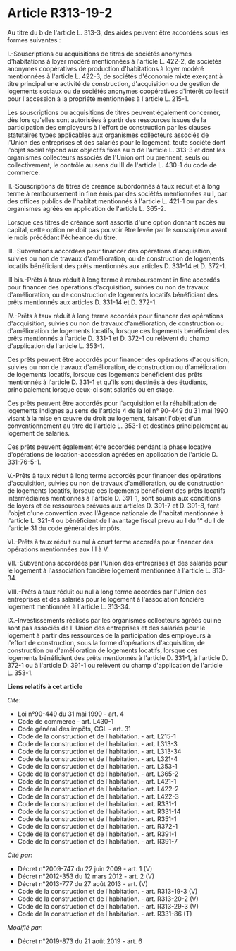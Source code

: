 # Article R313-19-2

Au titre du b de l'article L. 313-3, des aides peuvent être accordées sous les formes suivantes :

I.-Souscriptions ou acquisitions de titres de sociétés anonymes d'habitations à loyer modéré mentionnées à l'article L.
422-2, de sociétés anonymes coopératives de production d'habitations à loyer modéré mentionnées à l'article L. 422-3, de
sociétés d'économie mixte exerçant à titre principal une activité de construction, d'acquisition ou de gestion de logements
sociaux ou de sociétés anonymes coopératives d'intérêt collectif pour l'accession à la propriété mentionnées à l'article L.
215-1.

Les souscriptions ou acquisitions de titres peuvent également concerner, dès lors qu'elles sont autorisées à partir des
ressources issues de la participation des employeurs à l'effort de construction par les clauses statutaires types applicables
aux organismes collecteurs associés de l'Union des entreprises et des salariés pour le logement, toute société dont l'objet
social répond aux objectifs fixés au b de l'article L. 313-3 et dont les organismes collecteurs associés de l'Union ont ou
prennent, seuls ou collectivement, le contrôle au sens du III de l'article L. 430-1 du code de commerce.

II.-Souscriptions de titres de créance subordonnés à taux réduit et à long terme à remboursement in fine émis par des
sociétés mentionnées au I, par des offices publics de l'habitat mentionnés à l'article L. 421-1 ou par des organismes agréés
en application de l'article L. 365-2.

Lorsque ces titres de créance sont assortis d'une option donnant accès au capital, cette option ne doit pas pouvoir être
levée par le souscripteur avant le mois précédant l'échéance du titre.

III.-Subventions accordées pour financer des opérations d'acquisition, suivies ou non de travaux d'amélioration, ou de
construction de logements locatifs bénéficiant des prêts mentionnés aux articles D. 331-14 et D. 372-1.

III bis.-Prêts à taux réduit à long terme à remboursement in fine accordés pour financer des opérations d'acquisition,
suivies ou non de travaux d'amélioration, ou de construction de logements locatifs bénéficiant des prêts mentionnés aux
articles D. 331-14 et D. 372-1.

IV.-Prêts à taux réduit à long terme accordés pour financer des opérations d'acquisition, suivies ou non de travaux
d'amélioration, de construction ou d'amélioration de logements locatifs, lorsque ces logements bénéficient des prêts
mentionnés à l'article D. 331-1 et D. 372-1 ou relèvent du champ d'application de l'article L. 353-1.

Ces prêts peuvent être accordés pour financer des opérations d'acquisition, suivies ou non de travaux d'amélioration, de
construction ou d'amélioration de logements locatifs, lorsque ces logements bénéficient des prêts mentionnés à l'article D.
331-1 et qu'ils sont destinés à des étudiants, principalement lorsque ceux-ci sont salariés ou en stage.

Ces prêts peuvent être accordés pour l'acquisition et la réhabilitation de logements indignes au sens de l'article 4 de la
loi n° 90-449 du 31 mai 1990 visant à la mise en œuvre du droit au logement, faisant l'objet d'un conventionnement au titre
de l'article L. 353-1 et destinés principalement au logement de salariés.

Ces prêts peuvent également être accordés pendant la phase locative d'opérations de location-accession agréées en application
de l'article D. 331-76-5-1.

V.-Prêts à taux réduit à long terme accordés pour financer des opérations d'acquisition, suivies ou non de travaux
d'amélioration, ou de construction de logements locatifs, lorsque ces logements bénéficient des prêts locatifs intermédiaires
mentionnés à l'article D. 391-1, sont soumis aux conditions de loyers et de ressources prévues aux articles D. 391-7 et D.
391-8, font l'objet d'une convention avec l'Agence nationale de l'habitat mentionnée à l'article L. 321-4 ou bénéficient de
l'avantage fiscal prévu au l du 1° du I de l'article 31 du code général des impôts.

VI.-Prêts à taux réduit ou nul à court terme accordés pour financer des opérations mentionnées aux III à V.

VII.-Subventions accordées par l'Union des entreprises et des salariés pour le logement à l'association foncière logement
mentionnée à l'article L. 313-34.

VIII.-Prêts à taux réduit ou nul à long terme accordés par l'Union des entreprises et des salariés pour le logement à
l'association foncière logement mentionnée à l'article L. 313-34.

IX.-Investissements réalisés par les organismes collecteurs agréés qui ne sont pas associés de l' Union des entreprises et
des salariés pour le logement à partir des ressources de la participation des employeurs à l'effort de construction, sous la
forme d'opérations d'acquisition, de construction ou d'amélioration de logements locatifs, lorsque ces logements bénéficient
des prêts mentionnés à l'article D. 331-1, à l'article D. 372-1 ou à l'article D. 391-1 ou relèvent du champ d'application de
l'article L. 353-1.

**Liens relatifs à cet article**

_Cite_:

  - Loi n°90-449 du 31 mai 1990 - art. 4
  - Code de commerce - art. L430-1
  - Code général des impôts, CGI. - art. 31
  - Code de la construction et de l'habitation. - art. L215-1
  - Code de la construction et de l'habitation. - art. L313-3
  - Code de la construction et de l'habitation. - art. L313-34
  - Code de la construction et de l'habitation. - art. L321-4
  - Code de la construction et de l'habitation. - art. L353-1
  - Code de la construction et de l'habitation. - art. L365-2
  - Code de la construction et de l'habitation. - art. L421-1
  - Code de la construction et de l'habitation. - art. L422-2
  - Code de la construction et de l'habitation. - art. L422-3
  - Code de la construction et de l'habitation. - art. R331-1
  - Code de la construction et de l'habitation. - art. R331-14
  - Code de la construction et de l'habitation. - art. R351-1
  - Code de la construction et de l'habitation. - art. R372-1
  - Code de la construction et de l'habitation. - art. R391-1
  - Code de la construction et de l'habitation. - art. R391-7

_Cité par_:

  - Décret n°2009-747 du 22 juin 2009 - art. 1 (V)
  - Décret n°2012-353 du 12 mars 2012 - art. 2 (V)
  - Décret n°2013-777 du 27 août 2013 - art. (V)
  - Code de la construction et de l'habitation. - art. R313-19-3 (V)
  - Code de la construction et de l'habitation. - art. R313-20-2 (V)
  - Code de la construction et de l'habitation. - art. R313-29-3 (V)
  - Code de la construction et de l'habitation. - art. R331-86 (T)

_Modifié par_:

  - Décret n°2019-873 du 21 août 2019 - art. 6
